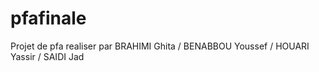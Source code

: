 # pfafinale

Projet de pfa realiser par BRAHIMI Ghita / BENABBOU Youssef / HOUARI Yassir / SAIDI Jad
